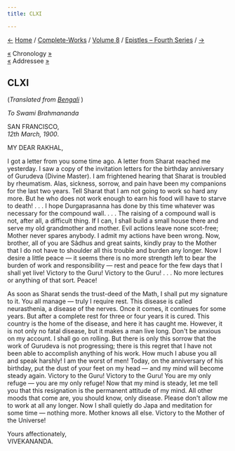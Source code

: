 ```yaml
---
title: CLXI

---
```

<div>

[←](160_joe.htm) [Home](../../../index.htm) /
[Complete-Works](../../complete_works.htm) / [Volume
8](../volume_8_contents.htm) / [Epistles – Fourth
Series](epistles_fourth_series_contents.htm) / [→](162_mary.htm)

  

[«](160_joe.htm) Chronology [»](162_mary.htm)  
[«](../../volume_9/letters_fifth_series/160_brahmananda.htm) Addressee
[»](../../volume_5/epistles_first_series/117_rakhal.htm)

## CLXI

(*Translated from [Bengali](b8466e8161.pdf)* )

*To Swami Brahmananda*

SAN FRANCISCO,  
*12th March, 1900*.

MY DEAR RAKHAL,

I got a letter from you some time ago. A letter from Sharat reached me
yesterday. I saw a copy of the invitation letters for the birthday
anniversary of Gurudeva (Divine Master). I am frightened hearing that
Sharat is troubled by rheumatism. Alas, sickness, sorrow, and pain have
been my companions for the last two years. Tell Sharat that I am not
going to work so hard any more. But he who does not work enough to earn
his food will have to starve to death! . . . I hope Durgaprasanna has
done by this time whatever was necessary for the compound wall. . . .
The raising of a compound wall is not, after all, a difficult thing. If
I can, I shall build a small house there and serve my old grandmother
and mother. Evil actions leave none scot-free; Mother never spares
anybody. I admit my actions have been wrong. Now, brother, all of you
are Sâdhus and great saints, kindly pray to the Mother that I do not
have to shoulder all this trouble and burden any longer. Now I desire a
little peace — it seems there is no more strength left to bear the
burden of work and responsibility — rest and peace for the few days that
I shall yet live! Victory to the Guru! Victory to the Guru! . . . No
more lectures or anything of that sort. Peace!

As soon as Sharat sends the trust-deed of the Math, I shall put my
signature to it. You all manage — truly I require rest. This disease is
called neurasthenia, a disease of the nerves. Once it comes, it
continues for some years. But after a complete rest for three or four
years it is cured. This country is the home of the disease, and here it
has caught me. However, it is not only no fatal disease, but it makes a
man live long. Don't be anxious on my account. I shall go on rolling.
But there is only this sorrow that the work of Gurudeva is not
progressing; there is this regret that I have not been able to
accomplish anything of his work. How much I abuse you all and speak
harshly! I am the worst of men! Today, on the anniversary of his
birthday, put the dust of your feet on my head — and my mind will become
steady again. Victory to the Guru! Victory to the Guru! You are my only
refuge — you are my only refuge! Now that my mind is steady, let me tell
you that this resignation is the permanent attitude of my mind. All
other moods that come are, you should know, only disease. Please don't
allow me to work at all any longer. Now I shall quietly do Japa and
meditation for some time — nothing more. Mother knows all else. Victory
to the Mother of the Universe!

Yours affectionately,  
VIVEKANANDA.

</div>
